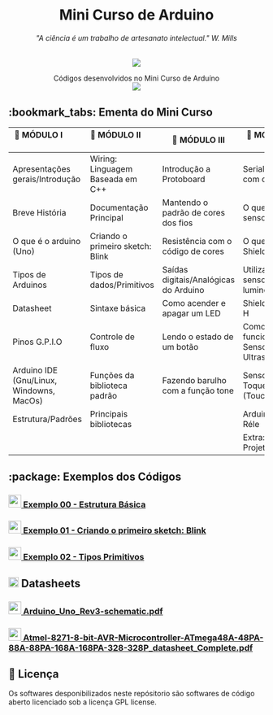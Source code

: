 <h1 align="center"> Mini Curso de Arduino</h1>

<h6 align="center"><i>"A ciência é um trabalho de artesanato intelectual."</i> W. Mills</h6>

<p align="center">
  <img src="https://cdn.arduino.cc/homepage/images/what_is-board.png">
</p>
<p align="center">Códigos desenvolvidos no Mini Curso de Arduíno <br/> <img src="https://img.shields.io/badge/License-GPL%20v3-blue.svg"></p>

<h2>:bookmark_tabs: Ementa do Mini Curso</h2>

| :notebook: MÓDULO I                     | :notebook: MÓDULO II              | :notebook: MÓDULO III                 | :notebook: MÓDULO IV              |
|-----------------------------------------|-----------------------------------|---------------------------------------|-----------------------------------|
| Apresentações gerais/Introdução         | Wiring: Linguagem Baseada em C++  | Introdução a Protoboard               | Serial/USB com o PC               |
| Breve História                          | Documentação Principal            | Mantendo o padrão de cores dos fios   | O que são sensores                |
| O que é o arduino (Uno)                 | Criando o primeiro sketch: Blink  | Resistência com o código de cores     | O que são Shields                 |
| Tipos de Arduinos                       | Tipos de dados/Primitivos         | Saídas digitais/Analógicas do Arduino | Utilizando sensor de luminosidade |
| Datasheet                               | Sintaxe básica                    | Como acender e apagar um LED          | Shield Ponte H                    |
| Pinos G.P.I.O                           | Controle de fluxo                 | Lendo o estado de um botão            | Como funciona Sensor Ultrasonico  |
| Arduino IDE (Gnu/Linux, Windowns, MacOs)| Funções da biblioteca padrão      | Fazendo barulho com a função tone     | Sensor de Toque (Touch)           |
| Estrutura/Padrões                       | Principais bibliotecas            |                                       | Arduino + Réle                    |
|                                         |                                   |                                       | Extra: Projeto Final              |

<h2>:package: Exemplos dos Códigos</h2>

<h3><a href="https://github.com/WalderlanSena/miniCursoArduino/blob/master/src/exemplo00/exemplo00.ino"> 
  <img src="https://www.arduino.cc/en/pub/skins/arduinoWide/img/Icon_download-01.svg" width="25"> Exemplo 00 - Estrutura Básica
</a></h3>

<h3><a href="https://github.com/WalderlanSena/miniCursoArduino/blob/master/src/exemplo01/exemplo01.ino"> 
  <img src="https://www.arduino.cc/en/pub/skins/arduinoWide/img/Icon_download-01.svg" width="25"> Exemplo 01 - Criando o primeiro sketch: Blink
</a></h3>

<h3><a href="https://github.com/WalderlanSena/miniCursoArduino/blob/master/src/exemplo02/exemplo02.ino"> 
  <img src="https://www.arduino.cc/en/pub/skins/arduinoWide/img/Icon_download-01.svg" width="25"> Exemplo 02 - Tipos Primitivos
</a></h3>

<h2><img src="http://relle.ufsc.br/img/docs/pdf.png" width="20"> Datasheets</h2>

<h3><a href="https://github.com/WalderlanSena/miniCursoArduino/blob/master/datasheets/Arduino_Uno_Rev3-schematic.pdf"> 
  <img src="http://relle.ufsc.br/img/docs/pdf.png" width="25"> Arduino_Uno_Rev3-schematic.pdf
</a></h3>

<h3><a href="https://github.com/WalderlanSena/miniCursoArduino/blob/master/datasheets/Atmel-8271-8-bit-AVR-Microcontroller-ATmega48A-48PA-88A-88PA-168A-168PA-328-328P_datasheet_Complete.pdf"> 
  <img src="http://relle.ufsc.br/img/docs/pdf.png" width="25"> Atmel-8271-8-bit-AVR-Microcontroller-ATmega48A-48PA-88A-88PA-168A-168PA-328-328P_datasheet_Complete.pdf
</a></h3>


## :page_facing_up: Licença
Os softwares desponibilizados neste repósitorio são softwares de código aberto licenciado sob a licença GPL license.
